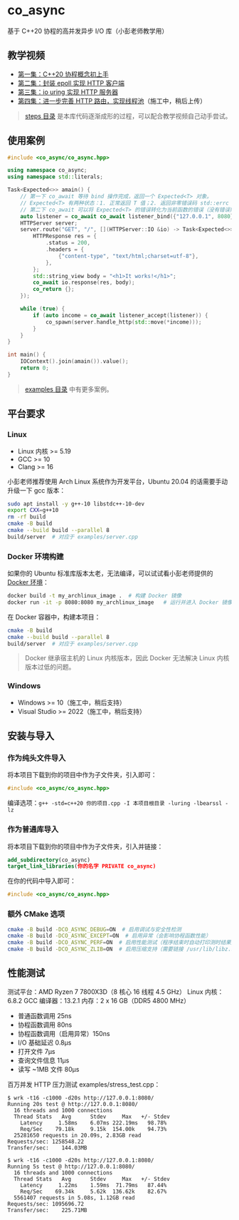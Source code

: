# co_async

基于 C++20 协程的高并发异步 I/O 库（小彭老师教学用）

## 教学视频

- [第一集：C++20 协程概念初上手](https://www.bilibili.com/video/BV1Yz421Z7rZ)
- [第二集：封装 epoll 实现 HTTP 客户端](https://www.bilibili.com/video/BV18t421G7fD)
- [第三集：io uring 实现 HTTP 服务器](https://www.bilibili.com/video/BV1yD421H7KY)
- [第四集：进一步完善 HTTP 路由，实现线程池](https://space.bilibili.com/263032155)（施工中，稍后上传）

> [steps 目录](steps) 是本库代码逐渐成形的过程，可以配合教学视频自己动手尝试。

## 使用案例

```cpp
#include <co_async/co_async.hpp>

using namespace co_async;
using namespace std::literals;

Task<Expected<>> amain() {
    // 第一下 co_await 等待 bind 操作完成，返回一个 Expected<T> 对象。
    // Expected<T> 有两种状态：1. 正常返回 T 值；2. 返回非零错误码 std::errc
    // 第二下 co_await 可以将 Expected<T> 的错误转化为当前函数的错误（没有错误照常返回 T）：
    auto listener = co_await co_await listener_bind({"127.0.0.1", 8080});
    HTTPServer server;
    server.route("GET", "/", [](HTTPServer::IO &io) -> Task<Expected<>> {
        HTTPResponse res = {
            .status = 200,
            .headers = {
                {"content-type", "text/html;charset=utf-8"},
            },
        };
        std::string_view body = "<h1>It works!</h1>";
        co_await io.response(res, body);
        co_return {};
    });

    while (true) {
        if (auto income = co_await listener_accept(listener)) {
            co_spawn(server.handle_http(std::move(*income)));
        }
    }
}

int main() {
    IOContext().join(amain()).value();
    return 0;
}
```

> [examples 目录](examples) 中有更多案例。

## 平台要求

### Linux

- Linux 内核 >= 5.19
- GCC >= 10
- Clang >= 16

小彭老师推荐使用 Arch Linux 系统作为开发平台，Ubuntu 20.04 的话需要手动升级一下 gcc 版本：

```bash
sudo apt install -y g++-10 libstdc++-10-dev
export CXX=g++10
rm -rf build
cmake -B build
cmake --build build --parallel 8
build/server  # 对应于 examples/server.cpp
```

### Docker 环境构建

如果你的 Ubuntu 标准库版本太老，无法编译，可以试试看小彭老师提供的 [Docker 环境](Dockerfile)：

```bash
docker build -t my_archlinux_image .  # 构建 Docker 镜像
docker run -it -p 8080:8080 my_archlinux_image   # 运行并进入 Docker 镜像，映射端口 8080 到本机
```

在 Docker 容器中，构建本项目：

```bash
cmake -B build
cmake --build build --parallel 8
build/server  # 对应于 examples/server.cpp
```

> Docker 继承宿主机的 Linux 内核版本，因此 Docker 无法解决 Linux 内核版本过低的问题。

### Windows

- Windows >= 10（施工中，稍后支持）
- Visual Studio >= 2022（施工中，稍后支持）

## 安装与导入

### 作为纯头文件导入

将本项目下载到你的项目中作为子文件夹，引入即可：

```cpp
#include <co_async/co_async.hpp>
```

编译选项：`g++ -std=c++20 你的项目.cpp -I 本项目根目录 -luring -lbearssl -lz`

### 作为普通库导入

将本项目下载到你的项目中作为子文件夹，引入并链接：

```cmake
add_subdirectory(co_async)
target_link_libraries(你的名字 PRIVATE co_async)
```

在你的代码中导入即可：

```cpp
#include <co_async/co_async.hpp>
```

### 额外 CMake 选项

```bash
cmake -B build -DCO_ASYNC_DEBUG=ON  # 启用调试与安全性检测
cmake -B build -DCO_ASYNC_EXCEPT=ON  # 启用异常（会影响协程函数性能）
cmake -B build -DCO_ASYNC_PERF=ON  # 启用性能测试（程序结束时自动打印测时结果）
cmake -B build -DCO_ASYNC_ZLIB=ON  # 启用压缩支持（需要链接 /usr/lib/libz.so）
```

## 性能测试

测试平台：AMD Ryzen 7 7800X3D（8 核心 16 线程 4.5 GHz）
Linux 内核：6.8.2
GCC 编译器：13.2.1
内存：2 x 16 GB（DDR5 4800 MHz）

- 普通函数调用 25ns
- 协程函数调用 80ns
- 协程函数调用（启用异常）150ns
- I/O 基础延迟 0.8µs
- 打开文件 7µs
- 查询文件信息 11µs
- 读写 ~1MB 文件 80µs

百万并发 HTTP 压力测试 examples/stress_test.cpp：

```
$ wrk -t16 -c1000 -d20s http://127.0.0.1:8080/
Running 20s test @ http://127.0.0.1:8080/
  16 threads and 1000 connections
  Thread Stats   Avg      Stdev     Max   +/- Stdev
    Latency     1.58ms    6.07ms 222.19ms   98.78%
    Req/Sec    79.18k     9.15k  154.00k    94.73%
  25281650 requests in 20.09s, 2.83GB read
Requests/sec: 1258548.22
Transfer/sec:    144.03MB
```

```
$ wrk -t16 -c1000 -d20s http://127.0.0.1:8080/
Running 5s test @ http://127.0.0.1:8080/
  16 threads and 1000 connections
  Thread Stats   Avg      Stdev     Max   +/- Stdev
    Latency     1.22ms    1.59ms  71.79ms   87.44%
    Req/Sec    69.34k     5.62k  136.62k    82.67%
  5561407 requests in 5.08s, 1.12GB read
Requests/sec: 1095696.72
Transfer/sec:    225.71MB
```
